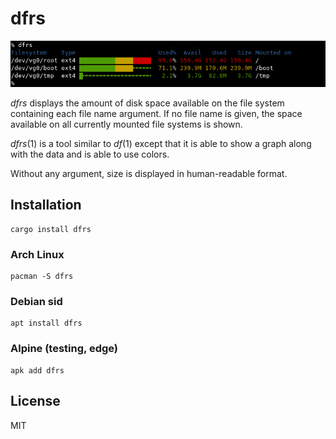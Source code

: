 # dfrs

![](contrib/screenshot.png)

*dfrs* displays the amount of disk space available on the file system
containing each file name argument. If no file name is given, the space
available on all currently mounted file systems is shown.

*dfrs*(1) is a tool similar to *df*(1) except that it is able to show a graph
along with the data and is able to use colors.

Without any argument, size is displayed in human-readable format.

## Installation

    cargo install dfrs

### Arch Linux

    pacman -S dfrs

### Debian sid

    apt install dfrs

### Alpine (testing, edge)

    apk add dfrs

## License

MIT

